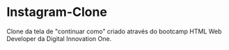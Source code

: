 # Instagram-Clone
Clone da tela de "continuar como" criado através do bootcamp HTML Web Developer da Digital Innovation One.
